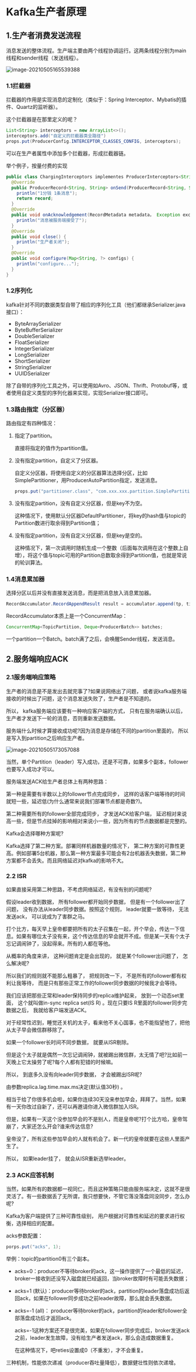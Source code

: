 # Kafka生产者原理

## 1.生产者消费发送流程

消息发送的整体流程。生产端主要由两个线程协调运行。这两条线程分别为main线程和sender线程（发送线程）。

![image-20210505165539388](https://notebook1.oss-cn-shenzhen.aliyuncs.com/img/kafka/20210505165539.png)

### 1.1拦截器

拦截器的作用是实现消息的定制化（类似于：Spring Interceptor、Mybatis的插件、Quartz的监听器）。

这个拦截器是在那里定义的呢？

```java
List<String> interceptors = new ArrayList<>();
interceptors.add("自定义的拦截器类全路径")
props.put(ProducerConfig.INTERCEPTOR_CLASSES_CONFIG, interceptors);
```

可以在生产者属性中添加多个拦截器，形成拦截器链。

举个例子，按量付费的实现

```java
public class ChargingInterceptors implementes ProducerInterceptors<String, String> {
  @Override
  public ProducerRecord<String, String> onSend(ProducerRecord<String, String> record) {
    println("1分钱 1条消息");
    return record;
  }
  @Override
  public void onAcknowledgement(RecordMetadata metadata， Exception exception) {
    println("消息被服务端接受了");
  }
  @Override
  public void close() {
    println("生产者关闭");
  }
  @Override
  public void configure(Map<String, ?> configs) {
    println("configure...");
  }
}
```



### 1.2序列化

kafka针对不同的数据类型自带了相应的序列化工具（他们都继承Serializer.java接口）：

- ByteArraySerializer
- ByteBufferSerializer
- DoubleSerializer
- FloatSerializer
- IntegerSerializer
- LongSerializer
- ShortSerializer
- StringSerializer
- UUIDSerializer

除了自带的序列化工具之外，可以使用如Avro、JSON、Thrift、Protobuf等，或者使用自定义类型的序列化器来实现，实现Serializer接口即可。

### 1.3路由指定（分区器）

路由指定有四种情况：

1. 指定了partition。

   直接将指定的值作为partition值。

2. 没有指定partition，自定义了分区器。

   自定义分区器，将使用自定义的分区器算法选择分区，比如SimplePartitioner，用ProducerAutoPartition指定，发送消息。

   ```java
   props.put("partitioner.class", "com.xxx.xxx.partition.SimplePartition");
   ```

   

3. 没有指定partition，没有自定义分区器，但是key不为空。

   这种情况下，使用默认分区器DefaultPartitioner，将key的hash值与topic的Partition数进行取余得到Partition值；

   

4. 没有指定partition，没有自定义分区器，但是key是空的。

   这种情况下，第一次调用时随机生成一个整数（后面每次调用在这个整数上自增），将这个值与topic可用的Partition总数取余得到Partition值，也就是常说的轮训算法。

   

### 1.4消息累加器

选择分区以后并没有直接发送消息，而是把消息放入消息累加器。

```java
RecordAccumulator.RecordAppendResult result = accumulator.append(tp, timestamp, serializedKey, serializedValue, headers, interceptCallback, remainingWaitMs);
```

RecordAccumulator本质上是一个ConcurrentMap：

```java
ConcurrentMap<TopicPartition, Deque<ProducerBatch>> batches;
```

一个partition一个Batch。batch满了之后，会唤醒Sender线程，发送消息。



## 2.服务端响应ACK

### 2.1服务端响应策略

生产者的消息是不是发出去就完事了?如果说网络出了问题， 或者说kafka服务端接收的时候出了问题，这个消息发送失败了，生产者是不知道的。

所以， kafka服务端应该要有一种响应客户端的方式， 只有在服务端确认以后， 生产者才发送下一轮的消息，否则重新发送数据。

服务端什么时候才算接收成功呢?因为消息是存储在不同的partition里面的， 所以是写入到partition之后响应生产者。

![image-20210505173057088](https://notebook1.oss-cn-shenzhen.aliyuncs.com/img/kafka/20210505173057.png)

当然，单个Partition（leader）写入成功，还是不可靠，如果多个副本，follower也要写入成功才可以。

服务端发送ACK给生产者总体上有两种思路：

第一种是需要有半数以上的follower节点完成同步， 这样的话客户端等待的时间就短一些，延迟低(为什么通常来说我们部署节点都是奇数?)。

第二种需要所有的follower全部完成同步， 才发送ACK给客户端， 延迟相对来说高一些，但是节点挂掉的影响相对来说小一些，因为所有的节点数据都是完整的。

Kafka会选择哪种方案呢?

Kafka选择了第二种方案。部署同样机器数量的情况下， 第二种方案的可靠性更高。例如部署5台机器，那么第一种方案最多可能会有2台机器丢失数据，第二种方案都不会丢失。而且网络延迟对kafka的影响不大。

### 2.2 ISR

如果直接采用第二种思路，不考虑网络延迟，有没有别的问题呢?

假设leader收到数据， 所有follower都开始同步数据， 但是有一个follower出了问题， 没有办法从leader同步数据。按照这个规则， leader就要一致等待， 无法发送ack， 可以说成为了害群之马。

打个比方，每天早上皇帝都要把所有的太子召集在一起，开个早会，传达一下信息。如果有哪位太子没有来，这个传达信息的早会就开不成。但是某一天有个太子忘记调闹钟了，没起得来。所有的人都在等他。

从概率的角度来讲， 这种问题肯定是会出现的， 就是某个follower出问题了， 怎么解决呢?

所以我们的规则就不能那么粗暴了， 把规则改一下， 不是所有的follower都有权利让我等待， 而是只有那些正常工作的follower同步数据的时候我才会等待。

我们应该把那些正常和leader保持同步的replica维护起来， 放到一个动态set里面， 这个就叫做in-sync replica set(IS R) 。现在只要IS R里面的follower同步完数据之后， 我就给客户端发送ACK。

对于经常性迟到，睡觉还关机的太子，看来他不关心国事，也不能指望他了，把他从太子早会微信群移除了。

如果一个follower长时间不同步数据， 就要从ISR剔除。

但是这个太子就是偶然一次忘记调闹钟，就被踢出微信群，太无情了吧?比如前一天晚上它太操劳了呢?每个人都有犯错的时候嘛。

所以， 到底多久没有向leader同步数据， 才会被踢出ISR呢?

由参数replica.lag.time.max.ms决定(默认值30秒) 。

相当于给了你很多机会啦，如果你连续30天没来参加早会，拜拜了。当然，如果有一天你改过自新了，还可以再邀请你进入微信群加入ISR。

但是，如果有一天这个没参加早会的不是别人，而是皇帝呢?打个比方哈，皇帝驾崩了，大家还怎么开会?谁来传达信息?

皇帝没了，所有这些参加早会的人就有机会了。新一代的皇帝就要在这些人里面产生了。

所以， 如果leader挂了， 就会从ISR重新选举leader。

### 2.3 ACK应答机制

当然，如果所有的数据都一视同仁，而且这种策略只能由服务端决定，这就不是很灵活了。有一些数据丢了无所谓，我只想要快，不管它落没落盘同没同步，怎么办呢?

Kafka为客户端提供了三种可靠性级别， 用户根据对可靠性和延迟的要求进行权衡，选择相应的配置。

acks参数配置：

```java
porps.put("acks", 1);
```

举例：topic的partition0有三个副本。

- acks=0：producer不等待broker的ack，这一操作提供了一个最低的延迟，broker一接收到还没写入磁盘就已经返回，当broker故障时有可能丢失数据；

- acks=1 (默认)：producer等待broker的ack，partition的leader落盘成功后返回ack，如果在follower同步成功之前leader故障，那么就会丢失数据。

- acks=-1 (all)： producer等待broker的ack，partition的leader和follower全部落盘成功后才返回ack。

  acks=-1这种方案还不是很完美，如果在follower同步完成后，broker发送ack之前，leader发生故障，没有给生产者发送ack，那么会造成数据重复。

  在这种情况下，吧reties设置成0（不重发），才不会重复。

三种机制，性能依次递减（producer吞吐量降低），数据健壮性则依次递增。































